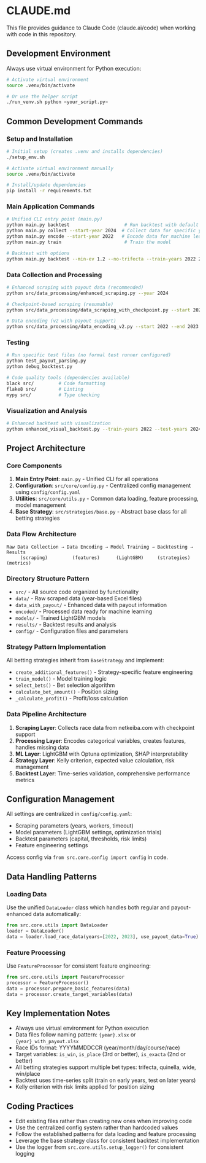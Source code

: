 # CLAUDE.md

This file provides guidance to Claude Code (claude.ai/code) when working with code in this repository.

## Development Environment

Always use virtual environment for Python execution:
```bash
# Activate virtual environment
source .venv/bin/activate

# Or use the helper script
./run_venv.sh python <your_script.py>
```

## Common Development Commands

### Setup and Installation
```bash
# Initial setup (creates .venv and installs dependencies)
./setup_env.sh

# Activate virtual environment manually
source .venv/bin/activate

# Install/update dependencies
pip install -r requirements.txt
```

### Main Application Commands
```bash
# Unified CLI entry point (main.py)
python main.py backtest                    # Run backtest with default settings
python main.py collect --start-year 2024  # Collect data for specific year
python main.py encode --start-year 2022   # Encode data for machine learning
python main.py train                       # Train the model

# Backtest with options
python main.py backtest --min-ev 1.2 --no-trifecta --train-years 2022 2023 --test-years 2024 2025
```

### Data Collection and Processing
```bash
# Enhanced scraping with payout data (recommended)
python src/data_processing/enhanced_scraping.py --year 2024

# Checkpoint-based scraping (resumable)
python src/data_processing/data_scraping_with_checkpoint.py --start 2024 --end 2024

# Data encoding (v2 with payout support)
python src/data_processing/data_encoding_v2.py --start 2022 --end 2023
```

### Testing
```bash
# Run specific test files (no formal test runner configured)
python test_payout_parsing.py
python debug_backtest.py

# Code quality tools (dependencies available)
black src/         # Code formatting
flake8 src/        # Linting  
mypy src/          # Type checking
```

### Visualization and Analysis
```bash
# Enhanced backtest with visualization
python enhanced_visual_backtest.py --train-years 2022 --test-years 2024 2025 --min-ev 1.2
```

## Project Architecture

### Core Components

1. **Main Entry Point**: `main.py` - Unified CLI for all operations
2. **Configuration**: `src/core/config.py` - Centralized config management using `config/config.yaml`
3. **Utilities**: `src/core/utils.py` - Common data loading, feature processing, model management
4. **Base Strategy**: `src/strategies/base.py` - Abstract base class for all betting strategies

### Data Flow Architecture

```
Raw Data Collection → Data Encoding → Model Training → Backtesting → Results
     (scraping)         (features)      (LightGBM)     (strategies)   (metrics)
```

### Directory Structure Pattern

- `src/` - All source code organized by functionality
- `data/` - Raw scraped data (year-based Excel files)
- `data_with_payout/` - Enhanced data with payout information
- `encoded/` - Processed data ready for machine learning
- `models/` - Trained LightGBM models
- `results/` - Backtest results and analysis
- `config/` - Configuration files and parameters

### Strategy Pattern Implementation

All betting strategies inherit from `BaseStrategy` and implement:
- `create_additional_features()` - Strategy-specific feature engineering
- `train_model()` - Model training logic
- `select_bets()` - Bet selection algorithm
- `calculate_bet_amount()` - Position sizing
- `_calculate_profit()` - Profit/loss calculation

### Data Pipeline Architecture

1. **Scraping Layer**: Collects race data from netkeiba.com with checkpoint support
2. **Processing Layer**: Encodes categorical variables, creates features, handles missing data
3. **ML Layer**: LightGBM with Optuna optimization, SHAP interpretability
4. **Strategy Layer**: Kelly criterion, expected value calculation, risk management
5. **Backtest Layer**: Time-series validation, comprehensive performance metrics

## Configuration Management

All settings are centralized in `config/config.yaml`:
- Scraping parameters (years, workers, timeout)
- Model parameters (LightGBM settings, optimization trials)
- Backtest parameters (capital, thresholds, risk limits)
- Feature engineering settings

Access config via `from src.core.config import config` in code.

## Data Handling Patterns

### Loading Data
Use the unified `DataLoader` class which handles both regular and payout-enhanced data automatically:
```python
from src.core.utils import DataLoader
loader = DataLoader()
data = loader.load_race_data(years=[2022, 2023], use_payout_data=True)
```

### Feature Processing  
Use `FeatureProcessor` for consistent feature engineering:
```python
from src.core.utils import FeatureProcessor
processor = FeatureProcessor()
data = processor.prepare_basic_features(data)
data = processor.create_target_variables(data)
```

## Key Implementation Notes

- Always use virtual environment for Python execution
- Data files follow naming pattern: `{year}.xlsx` or `{year}_with_payout.xlsx`
- Race IDs format: YYYYMMDDCCR (year/month/day/course/race)
- Target variables: `is_win`, `is_place` (3rd or better), `is_exacta` (2nd or better)
- All betting strategies support multiple bet types: trifecta, quinella, wide, win/place
- Backtest uses time-series split (train on early years, test on later years)
- Kelly criterion with risk limits applied for position sizing

## Coding Practices

- Edit existing files rather than creating new ones when improving code
- Use the centralized config system rather than hardcoded values
- Follow the established patterns for data loading and feature processing
- Leverage the base strategy class for consistent backtest implementation
- Use the logger from `src.core.utils.setup_logger()` for consistent logging